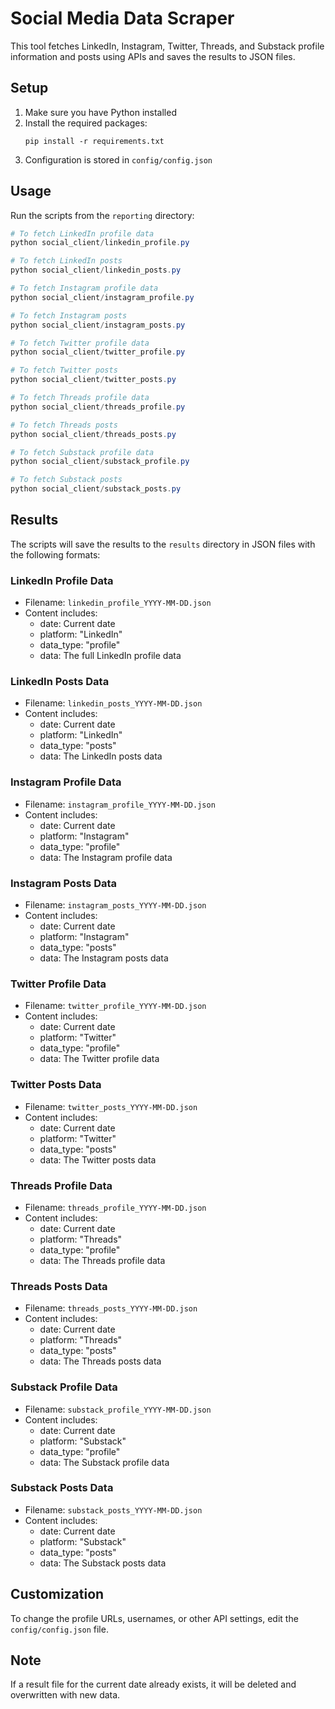 # Social Media Data Scraper

This tool fetches LinkedIn, Instagram, Twitter, Threads, and Substack profile information and posts using APIs and saves the results to JSON files.

## Setup

1. Make sure you have Python installed
2. Install the required packages:
   ```
   pip install -r requirements.txt
   ```
3. Configuration is stored in `config/config.json`

## Usage

Run the scripts from the `reporting` directory:

```powershell
# To fetch LinkedIn profile data
python social_client/linkedin_profile.py

# To fetch LinkedIn posts
python social_client/linkedin_posts.py

# To fetch Instagram profile data
python social_client/instagram_profile.py

# To fetch Instagram posts
python social_client/instagram_posts.py

# To fetch Twitter profile data
python social_client/twitter_profile.py

# To fetch Twitter posts
python social_client/twitter_posts.py

# To fetch Threads profile data
python social_client/threads_profile.py

# To fetch Threads posts
python social_client/threads_posts.py

# To fetch Substack profile data
python social_client/substack_profile.py

# To fetch Substack posts
python social_client/substack_posts.py
```

## Results

The scripts will save the results to the `results` directory in JSON files with the following formats:

### LinkedIn Profile Data
- Filename: `linkedin_profile_YYYY-MM-DD.json`
- Content includes:
  - date: Current date
  - platform: "LinkedIn"
  - data_type: "profile"
  - data: The full LinkedIn profile data

### LinkedIn Posts Data
- Filename: `linkedin_posts_YYYY-MM-DD.json`
- Content includes:
  - date: Current date
  - platform: "LinkedIn"
  - data_type: "posts"
  - data: The LinkedIn posts data

### Instagram Profile Data
- Filename: `instagram_profile_YYYY-MM-DD.json`
- Content includes:
  - date: Current date
  - platform: "Instagram"
  - data_type: "profile"
  - data: The Instagram profile data

### Instagram Posts Data
- Filename: `instagram_posts_YYYY-MM-DD.json`
- Content includes:
  - date: Current date
  - platform: "Instagram"
  - data_type: "posts"
  - data: The Instagram posts data

### Twitter Profile Data
- Filename: `twitter_profile_YYYY-MM-DD.json`
- Content includes:
  - date: Current date
  - platform: "Twitter"
  - data_type: "profile"
  - data: The Twitter profile data

### Twitter Posts Data
- Filename: `twitter_posts_YYYY-MM-DD.json`
- Content includes:
  - date: Current date
  - platform: "Twitter"
  - data_type: "posts"
  - data: The Twitter posts data

### Threads Profile Data
- Filename: `threads_profile_YYYY-MM-DD.json`
- Content includes:
  - date: Current date
  - platform: "Threads"
  - data_type: "profile"
  - data: The Threads profile data

### Threads Posts Data
- Filename: `threads_posts_YYYY-MM-DD.json`
- Content includes:
  - date: Current date
  - platform: "Threads"
  - data_type: "posts"
  - data: The Threads posts data

### Substack Profile Data
- Filename: `substack_profile_YYYY-MM-DD.json`
- Content includes:
  - date: Current date
  - platform: "Substack"
  - data_type: "profile"
  - data: The Substack profile data

### Substack Posts Data
- Filename: `substack_posts_YYYY-MM-DD.json`
- Content includes:
  - date: Current date
  - platform: "Substack"
  - data_type: "posts"
  - data: The Substack posts data

## Customization

To change the profile URLs, usernames, or other API settings, edit the `config/config.json` file.

## Note

If a result file for the current date already exists, it will be deleted and overwritten with new data.
